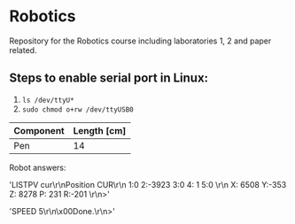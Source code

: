# Robotics
Repository for the Robotics course including laboratories 1, 2 and paper related.

## Steps to enable serial port in Linux:
1. `ls /dev/ttyU*`
2. `sudo chmod o+rw /dev/ttyUSB0`

| Component      | Length [cm] |
| -----------    | ----------- |
| Pen            | 14          |


Robot answers:

'LISTPV cur\r\nPosition CUR\r\n 1:0        2:-3923    3:0        4: 1       5:0       \r\n X: 6508    Y:-353     Z: 8278    P: 231     R:-201    \r\n>'

'SPEED 5\r\n\x00Done.\r\n>'
